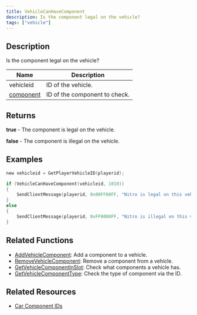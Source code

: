 ```yaml
---
title: VehicleCanHaveComponent
description: Is the component legal on the vehicle?
tags: ["vehicle"]
---
```


<VersionWarn version='omp v1.1.0.2612' />

## Description

Is the component legal on the vehicle?

| Name                                     | Description                   |
| ---------------------------------------- | ----------------------------- |
| vehicleid                                | ID of the vehicle.            |
| [component](../resources/carcomponentid) | ID of the component to check. |

## Returns

**true** - The component is legal on the vehicle.

**false** - The component is illegal on the vehicle.

## Examples

```c
new vehicleid = GetPlayerVehicleID(playerid);

if (VehicleCanHaveComponent(vehicleid, 1010))
{
    SendClientMessage(playerid, 0x00FF00FF, "Nitro is legal on this vehicle.");
}
else
{
    SendClientMessage(playerid, 0xFF0000FF, "Nitro is illegal on this vehicle.");
}
```

## Related Functions

- [AddVehicleComponent](AddVehicleComponent): Add a component to a vehicle.
- [RemoveVehicleComponent](RemoveVehicleComponent): Remove a component from a vehicle.
- [GetVehicleComponentInSlot](GetVehicleComponentInSlot): Check what components a vehicle has.
- [GetVehicleComponentType](GetVehicleComponentType): Check the type of component via the ID.

## Related Resources

- [Car Component IDs](../resources/carcomponentid)
